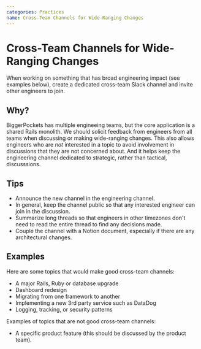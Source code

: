 ```yaml
---
categories: Practices
name: Cross-Team Channels for Wide-Ranging Changes
---
```


# Cross-Team Channels for Wide-Ranging Changes

When working on something that has broad engineering impact (see examples below), create a dedicated cross-team Slack channel and invite other engineers to join. 

## Why?

BiggerPockets has multiple engineeing teams, but the core application is a shared Rails monolith. We should solicit feedback from engineers from all teams when discussing or making wide-ranging changes. This also allows engineers who are _not_ interested in a topic to avoid involvement in discussions that they are not concerned about. And it helps keep the engineering channel dedicated to strategic, rather than tactical, discusssions.

## Tips

- Announce the new channel in the engineering channel.
- In general, keep the channel public so that any interested engineer can join in the discussion.
- Summarize long threads so that engineers in other timezones don't need to read the entire thread to find any decisions made.
- Couple the channel with a Notion document, especially if there are any architectural changes.

## Examples

Here are some topics that would make good cross-team channels:

- A major Rails, Ruby or database upgrade
- Dashboard redesign
- Migrating from one framework to another
- Implementing a new 3rd party service such as DataDog
- Logging, tracking, or security patterns

Examples of topics that are not good cross-team channels:

- A specific product feature (this should be discussed by the product team).
